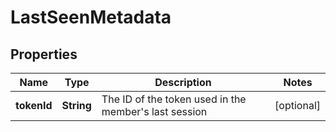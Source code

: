 

# LastSeenMetadata


## Properties

Name | Type | Description | Notes
------------ | ------------- | ------------- | -------------
**tokenId** | **String** | The ID of the token used in the member&#39;s last session |  [optional]



